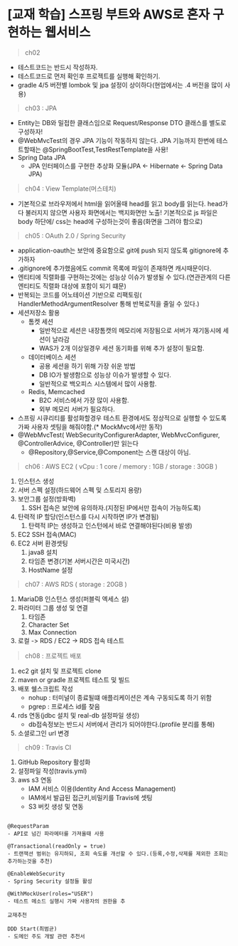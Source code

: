 [교재 학습] 스프링 부트와 AWS로 혼자 구현하는 웹서비스
=============

> ch02
- 테스트코드는 반드시 작성하자.
- 테스트코드로 먼저 확인후 프로젝트를 실행해 확인하기.
- gradle 4/5 버전별 lombok 및 jpa 설정이 상이하다(현업에서는 .4 버전을 많이 사용)

> ch03 : JPA
- Entity는 DB와 밀접한 클래스임으로 Request/Response DTO 클래스를 별도로 구성하자!
- @WebMvcTest의 경우 JPA 기능이 작동하지 않는다. JPA 기능까지 한번에 테스트할때는 @SpringBootTest,TestRestTemplate을 사용!
- Spring Data JPA
  - JPA 인터페이스를 구현한 추상화 모듈(JPA <- Hibernate <- Spring Data JPA)

> ch04 : View Template(머스테치)
- 기본적으로 브라우저에서 html을 읽어올때 head를 읽고 body를 읽는다. head가 다 불러지지 않으면 사용자 화면에서는
백지화면만 노출! 기본적으로 js 파일은 body 하단에/ css는 head에 구성하는것이 좋음(화면을 그려야 함으로)

> ch05 : OAuth 2.0 / Spring Security
- application-oauth는 보안에 중요함으로 git에 push 되지 않도록 gitignore에 추가하자
- .gitignore에 추가했음에도 commit 목록에 파일이 존재하면 캐시때문이다.
- 엔티티에 직렬화를 구현하는것에는 성능상 이슈가 발생될 수 있다.(연관관계의 다른 엔티티도 직렬화 대상에 포함이 되기 떄문)
- 반복되는 코드를 어노테이션 기반으로 리팩토링( HandlerMethodArgumentResolver 통해 반복로직을 줄일 수 있다.)
- 세션저장소 활용
  - 톰켓 세션
    - 일반적으로 세션은 내장톰캣의 메모리에 저장됨으로 서버가 재기동시에 세션이 날라감
    - WAS가 2개 이상일경우 세션 동기화를 위해 추가 설정이 필요함.
  - 데이터베이스 세션
    - 공용 세션을 하기 위해 가장 쉬운 방법
    - DB IO가 발생함으로 성능상 이슈가 발생할 수 있다.
    - 일반적으로 백오피스 시스템에서 많이 사용함.
  - Redis, Memcached
    - B2C 서비스에서 가장 많이 사용함.
    - 외부 메모리 서버가 필요하다.
- 스프링 시큐리티를 활성화할경우 테스트 환경에서도 정상적으로 실행할 수 있도록 가짜 사용자 셋팅을 해줘야함.(* MockMvc에서만 동작)
- @WebMvcTest( WebSecurityConfigurerAdapter, WebMvcConfigurer, @ControllerAdvice, @Controller)만 읽는다
  - @Repository,@Service,@Component는 스캔 대상이 아님.
  
>  ch06 : AWS EC2 ( vCpu : 1 core / memory : 1GB / storage : 30GB )
1. 인스턴스 생성
2. 서버 스펙 설정(하드웨어 스펙 및 스토리지 용량)
3. 보안그룹 설정(방화벽)
   1. SSH 접속은 보안에 유의하자.(지정된 IP에서만 접속이 가능하도록)
4. 탄력적 IP 할당(인스턴스를 다시 시작하면 IP가 변경됨)
   1. 탄력적 IP는 생성하고 인스턴에서 바로 연결해야된다(비용 발생)
5. EC2 SSH 접속(MAC)
6. EC2 서버 환경셋팅
   1. java8 설치
   2. 타임존 변경(기본 서버시간은 미국시간)
   3. HostName 설정
  
>  ch07 : AWS RDS ( storage : 20GB )
1. MariaDB 인스턴스 생성(퍼블릭 엑세스 설)
2. 파라미터 그룹 생성 및 연결
   1. 타임존
   2. Character Set
   3. Max Connection
3. 로컬 -> RDS / EC2 -> RDS 접속 테스트

>  ch08 : 프로젝트 배포
1. ec2 git 설치 및 프로젝트 clone
2. maven or gradle 프로젝트 테스트 및 빌드
3. 배포 쉘스크립트 작성
   - nohup : 터미널이 종료될떄 애플리케이션은 계속 구동되도록 하기 위함
   - pgrep : 프로세스 id를 찾음
4. rds 연동(jdbc 설치 및 real-db 설정파일 생성)
   - db접속정보는 반드시 서버에서 관리가 되어야한다.(profile 분리를 통해)
5. 소셜로그인 url 변경

>  ch09 : Travis CI
1. GitHub Repository 활성화
2. 설정파일 작성(travis.yml)
3. aws s3 연동
   - IAM 서비스 이용(Identity And Access Management)
   - IAM에서 발급된 접근키,비밀키를 Travis에 셋팅
   - S3 버킷 생성 및 연동
   
   



   



  
 


```

@RequestParam
- API로 넘긴 파라메터를 가져올때 사용

@Transactional(readOnly = true)
- 트랜잭션 범위는 유지하되, 조회 속도를 개선할 수 있다.(등록,수정,삭제를 제외한 조회는 추가하는것을 추천)

@EnableWebSecurity
- Spring Security 설정들 활성

@WithMockUser(roles="USER")
- 테스트 메소드 실행시 가짜 사용자의 권한을 추

```



```
교재추천

DDD Start(최범균)
- 도메인 주도 개발 관련 추천서


```

